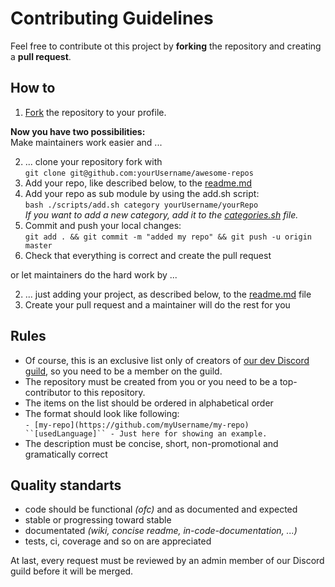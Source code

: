 # Contributing Guidelines

Feel free to contribute ot this project by **forking** the repository and creating a **pull request**.

## How to

1. [Fork](https://help.github.com/articles/fork-a-repo/) the repository to your profile.

**Now you have two possibilities:**  
Make maintainers work easier and ...

2. ... clone your repository fork with  
   `git clone git@github.com:yourUsername/awesome-repos`
3. Add your repo, like described below, to the [readme.md](readme.md)
4. Add your repo as sub module by using the add.sh script:  
   `bash ./scripts/add.sh category yourUsername/yourRepo`  
   *If you want to add a new category, add it to the [categories.sh](categories.sh) file.*
5. Commit and push your local changes:  
   `git add . && git commit -m "added my repo" && git push -u origin master`
6. Check that everything is correct and create the pull request

or let maintainers do the hard work by ...

2. ... just adding your project, as described below, to the [readme.md](readme.md) file
3. Create your pull request and a maintainer will do the rest for you

## Rules

- Of course, this is an exclusive list only of creators of [our dev Discord guild](https://dc.zekro.de), so you need to be a member on the guild.
- The repository must be created from you or you need to be a top-contributor to this repository.
- The items on the list should be ordered in alphabetical order
- The format should look like following:  
   `- [my-repo](https://github.com/myUsername/my-repo) ``[usedLanguage]`` - Just here for showing an example.`
- The description must be concise, short, non-promotional and gramatically correct 

## Quality standarts

- code should be functional *(ofc)* and as documented and expected
- stable or progressing toward stable
- documentated *(wiki, concise readme, in-code-documentation, ...)*
- tests, ci, coverage and so on are appreciated

At last, every request must be reviewed by an admin member of our Discord guild before it will be merged.
